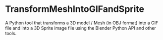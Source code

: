 # TransformMeshIntoGIFandSprite
A Python tool that transforms a 3D model / Mesh (in OBJ format) into a GIF file and into a 3D Sprite image file using the Blender Python API and other tools.
